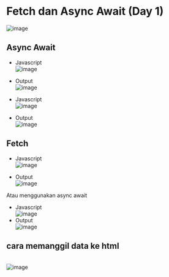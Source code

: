# Fetch dan Async Await (Day 1)
 ![image](https://user-images.githubusercontent.com/85721388/194794209-1d43bc7f-55d0-41da-8c17-2b46b9d8a5bf.png)

## Async Await
- Javascript
<br> ![image](https://user-images.githubusercontent.com/85721388/194794156-51edbe43-1477-4fdc-a775-505fc13ba8f0.png)

- Output
<br> ![image](https://user-images.githubusercontent.com/85721388/194794166-80bb1747-d6ed-40ba-a8be-f42565ba1711.png)

- Javascript
<br> ![image](https://user-images.githubusercontent.com/85721388/194794172-d196a972-fa10-4057-8376-e7289366d88e.png)

- Output
<br> ![image](https://user-images.githubusercontent.com/85721388/194794180-fb680dc2-f711-4f6f-86b4-6c54746c0033.png)

## Fetch
- Javascript
<br>![image](https://user-images.githubusercontent.com/85721388/194797778-4b61d143-b852-4a34-80e0-8c7cd4870610.png)

- Output
<br> ![image](https://user-images.githubusercontent.com/85721388/194797802-4e19423e-1359-47d9-9b3c-7ec506c07d8b.png)

Atau menggunakan async await
- Javascript
<br>![image](https://user-images.githubusercontent.com/85721388/194797816-687b6448-5b83-44af-9f84-2a131c817034.png)
- Output
<br>![image](https://user-images.githubusercontent.com/85721388/194797822-130b345c-a159-4c64-b499-e80de9aabedb.png)

## cara memanggil data ke html
<br>![image](https://user-images.githubusercontent.com/85721388/194801404-2a8f4861-bf18-4fcf-84a8-15a0f49f2e67.png)

